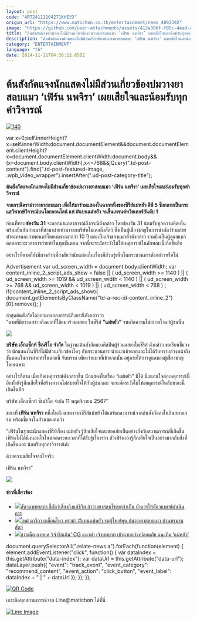 ```yaml
---
layout: post
code: "ART24111104271KHE33"
origin_url: "https://www.matichon.co.th/entertainment/news_4892392"
image: "https://github.com/user-attachments/assets/412a386f-f05c-4ead-a220-475797e8e575"
title: "ต้นสังกัดแจงนักแสดงไม่มีส่วนเกี่ยวข้องปมวางยาสลบแมว ‘เฟิร์น นพจิรา’ เผยเสียใจและน้อมรับทุกคำวิจารณ์"
description: "ต้นสังกัดแจงนักแสดงไม่มีส่วนเกี่ยวข้องปมวางยาสลบแมว 'เฟิร์น นพจิรา' เผยเสียใจและน้อมรับทุกคำวิจารณ์"
category: "ENTERTAINMENT"
language: "th"
date: 2024-11-11T04:36:12.656Z
---
```


# ต้นสังกัดแจงนักแสดงไม่มีส่วนเกี่ยวข้องปมวางยาสลบแมว ‘เฟิร์น นพจิรา’ เผยเสียใจและน้อมรับทุกคำวิจารณ์

[![](https://www.matichon.co.th/wp-content/uploads/2024/11/140.jpg "140")](https://www.matichon.co.th/wp-content/uploads/2024/11/140.jpg)

var x=0;self.innerHeight?x=self.innerWidth:document.documentElement&&document.documentElement.clientHeight?x=document.documentElement.clientWidth:document.body&&(x=document.body.clientWidth),x<=768&&jQuery(".td-post-content").find(".td-post-featured-image, .wpb\_video\_wrapper").insertAfter(".ud-post-category-title");

**ต้นสังกัดแจงนักแสดงไม่มีส่วนเกี่ยวข้องปมวางยาสลบแมว ‘เฟิร์น นพจิรา’ เผยเสียใจและน้อมรับทุกคำวิจารณ์**

**จากกรณีดราม่าวางยาสลบแมว เพื่อให้มาร่วมแสดงในฉากหนึ่งของซีรีส์แม่หยัว อีพี 5 ซึ่งกลายเป็นกระแสวิพากษ์วิจารณ์บนโลกออนไลน์ แห่ #แบนแม่หยัว จนขึ้นเทรนด์ทวิตเตอร์อันดับ 1**

ก่อนที่ทาง **ช่องวัน 31** จะออกมาแถลงการณ์ถึงกรณีดังกล่าว โดยช่องวัน 31 น้อมรับทุกความคิดเห็น พร้อมยืนยันว่าแมวที่นำมาถ่ายทำมาจากบริษัทโมเดลลิ่งสัตว์ ซึ่งเป็นผู้เชี่ยวชาญในการนำสัตว์ร่วมถ่ายทำละครและภาพยนตร์โดยเฉพาะมากว่า 10 ปี และเป็นเจ้าของแมวตัวดังกล่าว รวมถึงเป็นผู้ดูแลแมวตลอดระยะเวลาการถ่ายทำในทุกขั้นตอน จากนี้จะระมัดระวังไม่ให้เหตุการณ์ในลักษณะนี้เกิดขึ้นอีก

อย่างไรก็ตามก็ยังมีบางส่วนที่สงสัยว่านักแสดงในเรื่องมีส่วนรู้เห็นในกระบวนการดังกล่าวหรือไม่

Advertisement var ud\_screen\_width = document.body.clientWidth; var content\_inline\_2\_script\_ads\_show = false || ( ud\_screen\_width >= 1140 ) || ( ud\_screen\_width >= 1019 && ud\_screen\_width < 1140 ) || ( ud\_screen\_width >= 768 && ud\_screen\_width < 1019 ) || ( ud\_screen\_width < 768 ) ; if(!content\_inline\_2\_script\_ads\_show){ document.getElementsByClassName("td-a-rec-id-content\_inline\_2")\[0\].remove(); }

ล่าสุดต้นสังกัดได้ออกมาแถลงการณ์ถึงกรณีดังกล่าวว่า  
“ตามที่มีกระแสข่าวถึงฉากที่ใช้แมวร่วมแสดง ในซีรีส์ **“แม่หยัว”** จนเกิดความไม่สบายใจแก่ผู้ชมนั้น

![](https://www.matichon.co.th/wp-content/uploads/2024/11/140421.jpg)

**บริษัท เอ็กแซ็กท์ ซีเนริโอ จำกัด** ในฐานะต้นสังกัดของศิลปินผู้ร่วมแสดงในซีรีส์ ดังกล่าว ขอเรียนชี้แจงว่า นักแสดงในซีรีส์ไม่มีส่วนเกี่ยวข้องใดๆ กับกระบวนการ นําแมวเข้าฉากและไม่ได้รับทราบล่วงหน้าถึงขั้นตอนในการถ่ายทำในฉากนี้ รับทราบ เพียงว่าแมวที่เข้าฉากนั้น อยู่ภายใต้การดูแลของผู้เชี่ยวชาญโดยเฉพาะ

อย่างไรก็ตาม เมื่อเกิดเหตุการณ์ดังกล่าวขึ้น นักแสดงในเรื่อง “แม่หยัว” มิได้ นิ่งนอนใจต่อเหตุการณ์นี้ อีกทั้งยังรู้สึกเสียใจที่สร้างความไม่สบายใจให้กับผู้ชม และ จะระมัดระวังไม่ให้เหตุการณ์ในลักษณะนี้เกิดขึ้นอีก

บริษัท เอ็กแซ็กท์ ซีเนริโอ จํากัด 11 พฤศจิกายน 2567″

ขณะที่ **เฟิร์น นพจิรา** หนึ่งในนักแสดงจากซีรีส์แม่หยัวได้แชร์แถลงการณ์จากต้นสังกัดลงในอินสตาแกรม พร้อมชี้แจงในส่วนของตนว่า

“เฟิร์นในฐานะนักแสดงซีรี่ย์เรื่อง แม่หยัว รู้สึกเสียใจและขออภัยเป็นอย่างยิ่งกับสถานการณ์ที่เกิดขึ้น เฟิร์นไม่ได้นิ่งนอนใจในตลอดระยะเวลาที่ได้รับรู้เรื่องราว ตัวเฟิร์นเองรู้สึกเสียใจเป็นอย่างมากกับสิ่งที่เกิดขึ้นและ น้อมรับทุกคำวิจารณ์ค่ะ

ด้วยความเสียใจจากใจจริง

เฟิร์น นพจิรา”

![](https://www.matichon.co.th/wp-content/uploads/2024/11/140425.jpg)

#### ข่าวที่เกี่ยวข้อง

*   [![](https://www.matichon.co.th/wp-content/uploads/2024/11/สัตวแพทยสภา-ยาสลบ.jpg)สัตวแพทยสภา ชี้สัตว์เสี่ยงถึงแก่ชีวิต ถ้าวางยาสลบไร้เหตุจำเป็น ย้ำควรให้สัตวแพทย์ดำเนินการ](https://www.matichon.co.th/local/quality-life/news_4892344)
*   [![](https://www.matichon.co.th/wp-content/uploads/2024/11/ใหม่-ดาวิกา-แมว-แม่หยัว.jpg)ใหม่ ดาวิกา เคลื่อนไหว ดราม่า #แบนแม่หยัว รอผู้ใหญ่พูด ปมวางยาสลบแมว ค้านทรมานสัตว์](https://www.matichon.co.th/entertainment/news_4892152)
*   [![](https://www.matichon.co.th/wp-content/uploads/2024/11/88-10.jpg)ชาวเน็ต อวยยศ ‘เจ้าชิกเก้น’ CG แมวดำ เจ้าบทบาท เข้าฉากอย่างปลอดภัย แนะทีม ‘แม่หยัว’](https://www.matichon.co.th/social/news_4891809)

document.querySelectorAll(".relate-news a").forEach(function(element) { element.addEventListener("click", function() { var dataIndex = this.getAttribute("data-index"); var dataUrl = this.getAttribute("data-url"); dataLayer.push({ "event": "track\_event", "event\_category": "recommend\_content", "event\_action": "click\_button", "event\_label": dataIndex + " | " + dataUrl }); }); });

[![QR Code](https://www.matichon.co.th/wp-content/uploads/2023/07/wob1371z.jpg)](https://lin.ee/ht0nDxX)

เกาะติดทุกสถานการณ์จาก Line@matichon ได้ที่นี่

[![Line Image](https://www.matichon.co.th/wp-content/uploads/2023/07/th.png)](https://lin.ee/ht0nDxX)